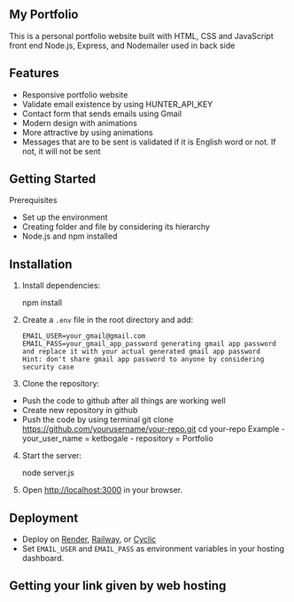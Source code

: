 ## My Portfolio

This is a personal portfolio website built with HTML, CSS and JavaScript front end
Node.js, Express, and Nodemailer used in back side

## Features

- Responsive portfolio website
- Validate email existence by using HUNTER_API_KEY
- Contact form that sends emails using Gmail
- Modern design with animations
- More attractive by using animations
- Messages that are to be sent is validated if it is English word or not. If not, it will not be sent 

## Getting Started

Prerequisites
- Set up the environment 
- Creating folder and file by considering its hierarchy
- Node.js and npm installed
## Installation
1. Install dependencies:

   npm install

2. Create a `.env` file in the root directory and add:
   ```
   EMAIL_USER=your_gmail@gmail.com
   EMAIL_PASS=your_gmail_app_password generating gmail app password and replace it with your actual generated gmail app password
   Hint: don't share gmail app password to anyone by considering security case

3. Clone the repository:
- Push the code to github after all things are working well
- Create new repository in github
- Push the code by using terminal
   git clone https://github.com/yourusername/your-repo.git
   cd your-repo
  Example 
       - your_user_name = ketbogale
       - repository = Portfolio
       
4. Start the server:

   node server.js

5. Open [http://localhost:3000](http://localhost:3000) in your browser.

## Deployment

- Deploy on [Render](https://render.com/), [Railway](https://railway.app/), or [Cyclic](https://www.cyclic.sh/)
- Set `EMAIL_USER` and `EMAIL_PASS` as environment variables in your hosting dashboard.

## Getting your link given by web hosting 